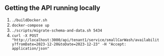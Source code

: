## Getting the API running locally

1. `./buildDocker.sh`
2. `docker-compose up`
3. `./scripts/migrate-schema-and-data.sh 5434`
4. `curl -X POST "http://localhost:3000/api/tenant1/service/smallCarWash/availability?fromDate=2023-12-20&toDate=2023-12-23" -H "Accept: application/json"`
